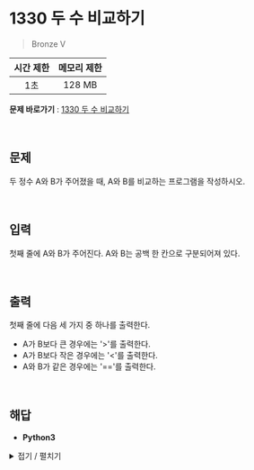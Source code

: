 # 1330 두 수 비교하기
> Bronze V

|시간 제한|메모리 제한|
|:---:|:---:|
|1초|128 MB|

**문제 바로가기** : [1330 두 수 비교하기](https://www.acmicpc.net/problem/1330 "1330 두 수 비교하기")

</br>

## 문제
두 정수 A와 B가 주어졌을 때, A와 B를 비교하는 프로그램을 작성하시오.

</br>

## 입력
첫째 줄에 A와 B가 주어진다. A와 B는 공백 한 칸으로 구분되어져 있다.

</br>

## 출력
첫째 줄에 다음 세 가지 중 하나를 출력한다.

- A가 B보다 큰 경우에는 '>'를 출력한다.
- A가 B보다 작은 경우에는 '<'를 출력한다.
- A와 B가 같은 경우에는 '=='를 출력한다.

</br>

## 해답
- **Python3**
<details>
<summary>접기 / 펼치기</summary>
<div markdown="1">

```py
a, b = input().split()
a = int(a)
b = int(b)

if a > b:
    print(">")
elif a < b:
    print("<")
else:
    print("==")
```

</div>
</details>